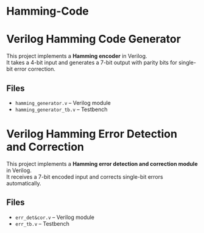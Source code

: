 # Hamming-Code

# Verilog Hamming Code Generator

This project implements a **Hamming encoder** in Verilog.  
It takes a 4-bit input and generates a 7-bit output with parity bits for single-bit error correction.

## Files

- `hamming_generator.v` – Verilog module
- `hamming_generator_tb.v` – Testbench

# Verilog Hamming Error Detection and Correction

This project implements a **Hamming error detection and correction module** in Verilog.  
It receives a 7-bit encoded input and corrects single-bit errors automatically.

## Files

- `err_det&cor.v` – Verilog module
- `err_tb.v` – Testbench
